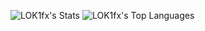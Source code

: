 ![LOK1fx's Stats](https://github-readme-stats.vercel.app/api?username=LOK1fx&theme=tokyonight&show_icons=true&hide_border=true&count_private=true)
![LOK1fx's Top Languages](https://github-readme-stats.vercel.app/api/top-langs/?username=LOK1fx&theme=tokyonight&show_icons=true&hide_border=true&layout=compact)

<!---

- 👋 Hi, I’m @LOK1fx
- 👀 I’m interested in creating indie games
- 📫 How to reach me lok1gameproject.suport@gmail.com

--->

<!---
LOK1fx/LOK1fx is a ✨ special ✨ repository because its `README.md` (this file) appears on your GitHub profile.
You can click the Preview link to take a look at your changes.
--->
